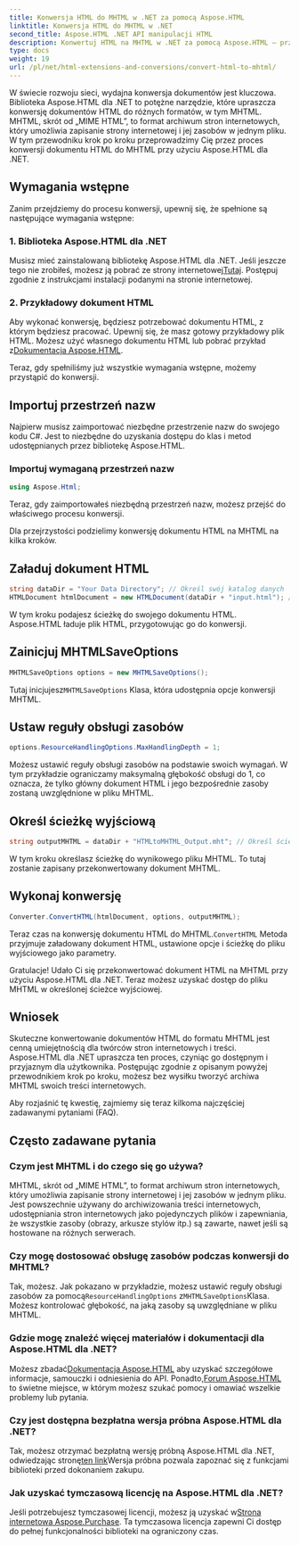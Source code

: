 ```yaml
---
title: Konwersja HTML do MHTML w .NET za pomocą Aspose.HTML
linktitle: Konwersja HTML do MHTML w .NET
second_title: Aspose.HTML .NET API manipulacji HTML
description: Konwertuj HTML na MHTML w .NET za pomocą Aspose.HTML — przewodnik krok po kroku dotyczący wydajnej archiwizacji treści internetowych. Dowiedz się, jak używać Aspose.HTML dla .NET do tworzenia archiwów MHTML.
type: docs
weight: 19
url: /pl/net/html-extensions-and-conversions/convert-html-to-mhtml/
---
```


W świecie rozwoju sieci, wydajna konwersja dokumentów jest kluczowa. Biblioteka Aspose.HTML dla .NET to potężne narzędzie, które upraszcza konwersję dokumentów HTML do różnych formatów, w tym MHTML. MHTML, skrót od „MIME HTML”, to format archiwum stron internetowych, który umożliwia zapisanie strony internetowej i jej zasobów w jednym pliku. W tym przewodniku krok po kroku przeprowadzimy Cię przez proces konwersji dokumentu HTML do MHTML przy użyciu Aspose.HTML dla .NET.

## Wymagania wstępne

Zanim przejdziemy do procesu konwersji, upewnij się, że spełnione są następujące wymagania wstępne:

### 1. Biblioteka Aspose.HTML dla .NET

 Musisz mieć zainstalowaną bibliotekę Aspose.HTML dla .NET. Jeśli jeszcze tego nie zrobiłeś, możesz ją pobrać ze strony internetowej[Tutaj](https://releases.aspose.com/html/net/). Postępuj zgodnie z instrukcjami instalacji podanymi na stronie internetowej.

### 2. Przykładowy dokument HTML

Aby wykonać konwersję, będziesz potrzebować dokumentu HTML, z którym będziesz pracować. Upewnij się, że masz gotowy przykładowy plik HTML. Możesz użyć własnego dokumentu HTML lub pobrać przykład z[Dokumentacja Aspose.HTML](https://reference.aspose.com/html/net/).

Teraz, gdy spełniliśmy już wszystkie wymagania wstępne, możemy przystąpić do konwersji.

## Importuj przestrzeń nazw

Najpierw musisz zaimportować niezbędne przestrzenie nazw do swojego kodu C#. Jest to niezbędne do uzyskania dostępu do klas i metod udostępnianych przez bibliotekę Aspose.HTML.

### Importuj wymaganą przestrzeń nazw

```csharp
using Aspose.Html;
```

Teraz, gdy zaimportowałeś niezbędną przestrzeń nazw, możesz przejść do właściwego procesu konwersji.

Dla przejrzystości podzielimy konwersję dokumentu HTML na MHTML na kilka kroków.

## Załaduj dokument HTML

```csharp
string dataDir = "Your Data Directory"; // Określ swój katalog danych
HTMLDocument htmlDocument = new HTMLDocument(dataDir + "input.html"); // Załaduj dokument HTML
```

W tym kroku podajesz ścieżkę do swojego dokumentu HTML. Aspose.HTML ładuje plik HTML, przygotowując go do konwersji.

## Zainicjuj MHTMLSaveOptions

```csharp
MHTMLSaveOptions options = new MHTMLSaveOptions();
```

 Tutaj inicjujesz`MHTMLSaveOptions` Klasa, która udostępnia opcje konwersji MHTML.

## Ustaw reguły obsługi zasobów

```csharp
options.ResourceHandlingOptions.MaxHandlingDepth = 1;
```

Możesz ustawić reguły obsługi zasobów na podstawie swoich wymagań. W tym przykładzie ograniczamy maksymalną głębokość obsługi do 1, co oznacza, że tylko główny dokument HTML i jego bezpośrednie zasoby zostaną uwzględnione w pliku MHTML.

## Określ ścieżkę wyjściową

```csharp
string outputMHTML = dataDir + "HTMLtoMHTML_Output.mht"; // Określ ścieżkę do pliku wyjściowego
```

W tym kroku określasz ścieżkę do wynikowego pliku MHTML. To tutaj zostanie zapisany przekonwertowany dokument MHTML.

## Wykonaj konwersję

```csharp
Converter.ConvertHTML(htmlDocument, options, outputMHTML);
```

 Teraz czas na konwersję dokumentu HTML do MHTML.`ConvertHTML` Metoda przyjmuje załadowany dokument HTML, ustawione opcje i ścieżkę do pliku wyjściowego jako parametry.

Gratulacje! Udało Ci się przekonwertować dokument HTML na MHTML przy użyciu Aspose.HTML dla .NET. Teraz możesz uzyskać dostęp do pliku MHTML w określonej ścieżce wyjściowej.

## Wniosek

Skuteczne konwertowanie dokumentów HTML do formatu MHTML jest cenną umiejętnością dla twórców stron internetowych i treści. Aspose.HTML dla .NET upraszcza ten proces, czyniąc go dostępnym i przyjaznym dla użytkownika. Postępując zgodnie z opisanym powyżej przewodnikiem krok po kroku, możesz bez wysiłku tworzyć archiwa MHTML swoich treści internetowych.

Aby rozjaśnić tę kwestię, zajmiemy się teraz kilkoma najczęściej zadawanymi pytaniami (FAQ).

## Często zadawane pytania

### Czym jest MHTML i do czego się go używa?

MHTML, skrót od „MIME HTML”, to format archiwum stron internetowych, który umożliwia zapisanie strony internetowej i jej zasobów w jednym pliku. Jest powszechnie używany do archiwizowania treści internetowych, udostępniania stron internetowych jako pojedynczych plików i zapewniania, że wszystkie zasoby (obrazy, arkusze stylów itp.) są zawarte, nawet jeśli są hostowane na różnych serwerach.

### Czy mogę dostosować obsługę zasobów podczas konwersji do MHTML?

 Tak, możesz. Jak pokazano w przykładzie, możesz ustawić reguły obsługi zasobów za pomocą`ResourceHandlingOptions` z`MHTMLSaveOptions`Klasa. Możesz kontrolować głębokość, na jaką zasoby są uwzględniane w pliku MHTML.

### Gdzie mogę znaleźć więcej materiałów i dokumentacji dla Aspose.HTML dla .NET?

 Możesz zbadać[Dokumentacja Aspose.HTML](https://reference.aspose.com/html/net/) aby uzyskać szczegółowe informacje, samouczki i odniesienia do API. Ponadto,[Forum Aspose.HTML](https://forum.aspose.com/) to świetne miejsce, w którym możesz szukać pomocy i omawiać wszelkie problemy lub pytania.

### Czy jest dostępna bezpłatna wersja próbna Aspose.HTML dla .NET?

 Tak, możesz otrzymać bezpłatną wersję próbną Aspose.HTML dla .NET, odwiedzając stronę[ten link](https://releases.aspose.com/)Wersja próbna pozwala zapoznać się z funkcjami biblioteki przed dokonaniem zakupu.

### Jak uzyskać tymczasową licencję na Aspose.HTML dla .NET?

 Jeśli potrzebujesz tymczasowej licencji, możesz ją uzyskać w[Strona internetowa Aspose.Purchase](https://purchase.aspose.com/temporary-license/). Ta tymczasowa licencja zapewni Ci dostęp do pełnej funkcjonalności biblioteki na ograniczony czas.

